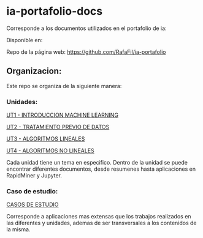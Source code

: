 # ia-portafolio-docs

Corresponde a los documentos utilizados en el portafolio de ia:

Disponible en: 

Repo de la página web: https://github.com/RafaFil/ia-portafolio 

## Organizacion:

Este repo se organiza de la siguiente manera:

### Unidades:

[UT1 - INTRODUCCION MACHINE LEARNING](./UT1%20-%20INTRODUCCION%20A%20MACHINE%20LEARNING/)

[UT2 - TRATAMIENTO PREVIO DE DATOS](./UT2%20-%20TRATAMIENTO%20PREVIO%20DE%20DATOS/)

[UT3 - ALGORITMOS LINEALES](./UT3%20-%20ALGORITMOS%20LINELAES/)

[UT4 - ALGORITMOS NO LINEALES](./UT4%20-%20ALGORITMOS%20NO%20LINEALES/)


Cada unidad tiene un tema en especifico. Dentro de la unidad se puede encontrar diferentes documentos, desde resumenes hasta aplicaciones en RapidMiner y Jupyter.

### Caso de estudio:

[CASOS DE ESTUDIO](./CASOS%20DE%20ESTUDIO/)

Corresponde a aplicaciones mas extensas que los trabajos realizados en las diferentes y unidades, ademas de ser transversales a los contenidos de la misma.

